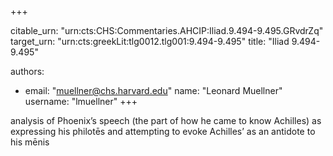 +++


citable_urn: "urn:cts:CHS:Commentaries.AHCIP:Iliad.9.494-9.495.GRvdrZq"
target_urn: "urn:cts:greekLit:tlg0012.tlg001:9.494-9.495"
title: "Iliad 9.494-9.495"

authors:
- email: "muellner@chs.harvard.edu"
  name: "Leonard Muellner"
  username: "lmuellner"
+++

<p>analysis of Phoenix’s speech (the part of how he came to know Achilles) as expressing his philotēs and attempting to evoke Achilles’ as an antidote to his mēnis</p>